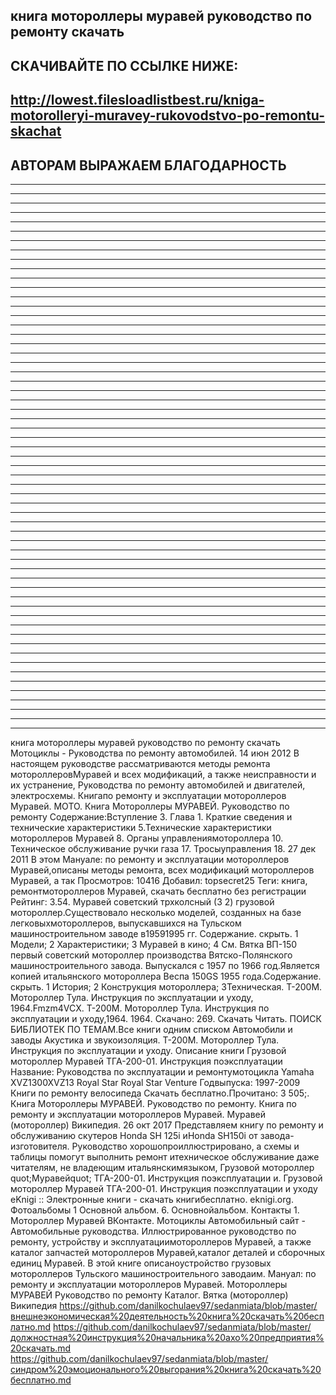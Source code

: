 книга мотороллеры муравей руководство по ремонту скачать
--------------------------------------------------
СКАЧИВАЙТЕ ПО ССЫЛКЕ НИЖЕ:
--------------------------------------------------
http://lowest.filesloadlistbest.ru/kniga-motorolleryi-muravey-rukovodstvo-po-remontu-skachat
--------------------------------------------------
АВТОРАМ ВЫРАЖАЕМ БЛАГОДАРНОСТЬ
--------------------------------------------------
--------------------------------------------------
--------------------------------------------------
--------------------------------------------------
--------------------------------------------------
--------------------------------------------------
--------------------------------------------------
--------------------------------------------------
--------------------------------------------------
--------------------------------------------------
--------------------------------------------------
--------------------------------------------------
--------------------------------------------------
--------------------------------------------------
--------------------------------------------------
--------------------------------------------------
--------------------------------------------------
--------------------------------------------------
--------------------------------------------------
--------------------------------------------------
--------------------------------------------------
--------------------------------------------------
--------------------------------------------------
--------------------------------------------------
--------------------------------------------------
--------------------------------------------------
--------------------------------------------------
--------------------------------------------------
--------------------------------------------------
--------------------------------------------------
--------------------------------------------------
--------------------------------------------------
--------------------------------------------------
--------------------------------------------------
--------------------------------------------------
--------------------------------------------------
--------------------------------------------------
--------------------------------------------------
--------------------------------------------------
--------------------------------------------------
--------------------------------------------------
--------------------------------------------------
--------------------------------------------------
--------------------------------------------------
--------------------------------------------------
--------------------------------------------------
--------------------------------------------------
--------------------------------------------------
--------------------------------------------------
--------------------------------------------------
--------------------------------------------------
--------------------------------------------------
--------------------------------------------------
--------------------------------------------------
--------------------------------------------------
--------------------------------------------------
--------------------------------------------------
--------------------------------------------------
--------------------------------------------------
--------------------------------------------------
книга мотороллеры муравей руководство по ремонту скачать Мотоциклы - Руководства по ремонту автомобилей. 14 июн 2012  В настоящем руководстве рассматриваются методы ремонта мотороллеровМуравей и всех модификаций, а также неисправности и их устранение, Руководства по ремонту автомобилей и двигателей, электросхемы.  Книгапо ремонту и эксплуатации мотороллеров Муравей. MOTO. Книга Мотороллеры МУРАВЕЙ. Руководство по ремонту Содержание:Вступление 3. Глава 1. Краткие сведения и технические характеристики 5.Технические характеристики мотороллеров Муравей 8. Органы управлениямотороллера 10. Техническое обслуживание ручки газа 17. Тросыуправления 18. 27 дек 2011  В этом Мануале: по ремонту и эксплуатации мотороллеров Муравей,описаны методы ремонта, всех модификаций мотороллеров Муравей, а так Просмотров: 10416  Добавил: topsecret25  Теги: книга, ремонтмотороллеров Муравей, скачать бесплатно  без регистрации  Рейтинг: 3.54. Муравей  советский трхколсный (3  2) грузовой мотороллер.Существовало несколько моделей, созданных на базе легковыхмотороллеров, выпускавшихся на Тульском машиностроительном заводе в19591995 гг. Содержание. скрыть. 1 Модели; 2 Характеристики; 3 Муравей в кино; 4 См. Вятка ВП-150  первый советский мотороллер производства Вятско-Полянского машиностроительного завода. Выпускался с 1957 по 1966 год.Является копией итальянского мотороллера Веспа 150GS 1955 года.Содержание. скрыть. 1 История; 2 Конструкция мотороллера; 3Техническая. Т-200М. Мотороллер Тула. Инструкция по эксплуатации и уходу, 1964.Fmzm4VCX. Т-200М. Мотороллер Тула. Инструкция по эксплуатации и уходу,1964. 1964. Скачано: 269. Скачать  Читать. ПОИСК БИБЛИОТЕК ПО ТЕМАМ.Все книги одним списком  Автомобили и заводы  Акустика и звукоизоляция. Т-200М. Мотороллер Тула. Инструкция по эксплуатации и уходу. Описание книги Грузовой мотороллер Муравей ТГА-200-01. Инструкция поэксплуатации  Название: Руководства по эксплуатации и ремонтумотоцикла Yamaha XVZ1300XVZ13 Royal Star  Royal Star Venture Годвыпуска: 1997-2009  Книги по ремонту велосипеда Скачать бесплатно.Прочитано: 3 505;. Книга Мотороллеры МУРАВЕЙ. Руководство по ремонту. Книга по ремонту и эксплуатации мотороллеров Муравей. Муравей (мотороллер)  Википедия. 26 окт 2017  Представляем книгу по ремонту и обслуживанию скутеров Honda SH 125i иHonda SH150i от завода-изготовителя. Руководство хорошопроиллюстрировано, а схемы и таблицы помогут выполнить ремонт итехническое обслуживание даже читателям, не владеющим итальянскимязыком,
Грузовой мотороллер quot;Муравейquot; ТГА-200-01. Инструкция поэксплуатации и. Грузовой мотороллер Муравей ТГА-200-01. Инструкция поэксплуатации и уходу  eKnigi :: Электронные книги - скачать книгибесплатно. eknigi.org. Фотоальбомы 1  Основной альбом. 6. Основнойальбом. Контакты 1. Мотороллер Муравей  ВКонтакте. Мотоциклы  Автомобильный сайт - Автомобильные руководства. Иллюстрированное руководство по ремонту, устройству и эксплуатациимотороллеров Муравей, а также каталог запчастей мотороллеров Муравей,каталог деталей и сборочных единиц Муравей. В этой книге описаноустройство грузовых мотороллеров Тульского машиностроительного заводаим. Мануал: по ремонту и эксплуатации мотороллеров Муравей. Мотороллеры МУРАВЕЙ Руководство по ремонту  Каталог. Вятка (мотороллер)  Википедия
https://github.com/danilkochulaev97/sedanmiata/blob/master/внешнеэкономическая%20деятельность%20книга%20скачать%20бесплатно.md
https://github.com/danilkochulaev97/sedanmiata/blob/master/должностная%20инструкция%20начальника%20ахо%20предприятия%20скачать.md
https://github.com/danilkochulaev97/sedanmiata/blob/master/синдром%20эмоционального%20выгорания%20книга%20скачать%20бесплатно.md